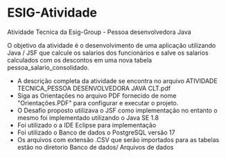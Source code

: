 # ESIG-Atividade
Atividade Tecnica da Esig-Group - Pessoa desenvolvedora Java

O objetivo da atividade é o desenvolvimento de uma aplicação utilizando Java / JSF que calcule os salarios dos funcionários
e salve os salarios calculados com os descontos em uma nova tabela pessoa_salario_consolidado.
* A descrição completa da atividade se encontra no arquivo ATIVIDADE TECNICA_PESSOA DESENVOLVEDORA JAVA CLT.pdf
* Siga as Orientações no arquivo PDF fornecido de nome "Orientações.PDF" para configurar e executar o projeto.
* O Desafio proposto utilizava o JSF como implementação no entanto o mesmo foi implementado utilizando o Java SE 1.8
* Foi utilizado o a IDE Eclipse para implementação
* Foi utilizado o Banco de dados o PostgreSQL versão 17
* Os arquivos com extensão .CSV que serão importados para as tabelas estão no diretorio Banco de dados/ Arquivos de dados
